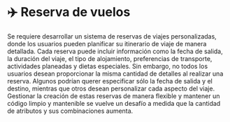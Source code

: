 # ✈️ Reserva de vuelos 

Se requiere desarrollar un sistema de reservas de viajes personalizadas, donde los usuarios pueden planificar su itinerario de viaje de manera detallada. Cada reserva puede incluir información como la fecha de salida, la duración del viaje, el tipo de alojamiento, preferencias de transporte, actividades planeadas y dietas especiales. Sin embargo, no todos los usuarios desean proporcionar la misma cantidad de detalles al realizar una reserva. Algunos podrían querer especificar sólo la fecha de salida y el destino, mientras que otros desean personalizar cada aspecto del viaje. Gestionar la creación de estas reservas de manera flexible y mantener un código limpio y mantenible se vuelve un desafío a medida que la cantidad de atributos y sus combinaciones aumenta.